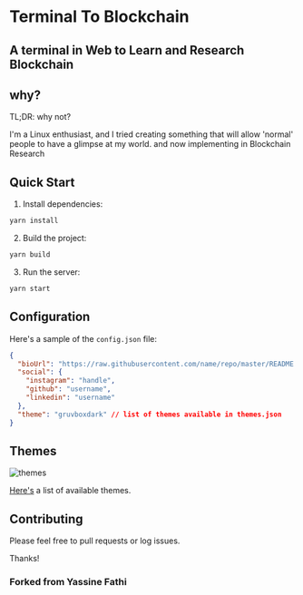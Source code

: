 # Terminal To Blockchain

## A terminal in Web to Learn and Research Blockchain

## why?

TL;DR: why not?

I'm a Linux enthusiast, and I tried creating something that will allow 'normal' people to have a glimpse at my world. and now implementing in Blockchain Research

## Quick Start

1. Install dependencies:

```bash
yarn install
```

2. Build the project:

```bash
yarn build
```

3. Run the server:

```bash
yarn start
```

## Configuration

Here's a sample of the `config.json` file:

```json
{
  "bioUrl": "https://raw.githubusercontent.com/name/repo/master/README.md",
  "social": {
    "instagram": "handle",
    "github": "username",
    "linkedin": "username"
  },
  "theme": "gruvboxdark" // list of themes available in themes.json
}
```

## Themes

![themes](/docs/screenshot.gif)

[Here's](/docs/themes) a list of available themes.


## Contributing

Please feel free to pull requests or log issues.

Thanks!

### Forked from Yassine Fathi
